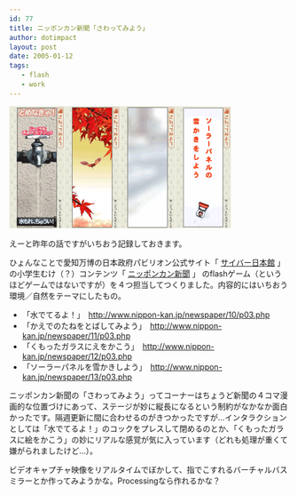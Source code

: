 ```yaml
---
id: 77
title: ニッポンカン新聞「さわってみよう」
author: dotimpact
layout: post
date: 2005-01-12
tags:
   - flash
   - work
---
```

<img class="img_R" src='/hexo/images/wp-content/uploads/2008/02/sawattemiyou.png' alt='sawattemiyou.png' />

えーと昨年の話ですがいちおう記録しておきます。

ひょんなことで愛知万博の日本政府パビリオン公式サイト「 [サイバー日本館][1] 」の小学生むけ（？）コンテンツ「 [ニッポンカン新聞][2] 」 のflashゲーム（というほどゲームではないですが）を４つ担当してつくりました。内容的にはいちおう環境／自然をテーマにしたもの。

  * 「水でてるよ！」　<http://www.nippon-kan.jp/newspaper/10/p03.php>
  * 「かえでのたねをとばしてみよう」　<http://www.nippon-kan.jp/newspaper/11/p03.php>
  * 「くもったガラスにえをかこう」　<http://www.nippon-kan.jp/newspaper/12/p03.php>
  * 「ソーラーパネルを雪かきしよう」　<http://www.nippon-kan.jp/newspaper/13/p03.php>

ニッポンカン新聞の「さわってみよう」ってコーナーはちょうど新聞の４コマ漫画的な位置づけにあって、ステージが妙に縦長になるという制約がなかなか面白かったです。隔週更新に間に合わせるのがきつかったですが…インタラクションとしては「水でてるよ！」のコックをプレスして閉めるのとか、「くもったガラスに絵をかこう」の妙にリアルな感覚が気に入っています（どれも処理が重くて嫌がられましたけど…）。

ビデオキャプチャ映像をリアルタイムでぼかして、指でこすれるバーチャルバスミラーとか作ってみようかな。Processingなら作れるかな？

 [1]: http://www.nippon-kan.jp
 [2]: http://www.nippon-kan.jp/newspaper/new/
